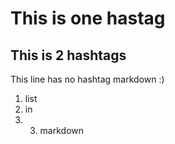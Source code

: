 # This is one hastag

## This is 2 hashtags

This line has no hashtag markdown :)

1. list
2. in
3. 3. markdown

